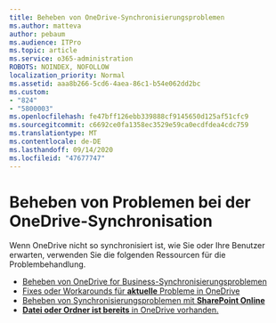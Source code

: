 ```yaml
---
title: Beheben von OneDrive-Synchronisierungsproblemen
ms.author: matteva
author: pebaum
ms.audience: ITPro
ms.topic: article
ms.service: o365-administration
ROBOTS: NOINDEX, NOFOLLOW
localization_priority: Normal
ms.assetid: aaa8b266-5cd6-4aea-86c1-b54e062dd2bc
ms.custom:
- "824"
- "5800003"
ms.openlocfilehash: fe47bff126ebb339888cf9145650d125af51cfc9
ms.sourcegitcommit: c6692ce0fa1358ec3529e59ca0ecdfdea4cdc759
ms.translationtype: MT
ms.contentlocale: de-DE
ms.lasthandoff: 09/14/2020
ms.locfileid: "47677747"
---
```

# <a name="fix-onedrive-sync-problems"></a>Beheben von Problemen bei der OneDrive-Synchronisation

Wenn OneDrive nicht so synchronisiert ist, wie Sie oder Ihre Benutzer erwarten, verwenden Sie die folgenden Ressourcen für die Problembehandlung.

- [Beheben von OneDrive for Business-Synchronisierungsproblemen](https://support.microsoft.com/office/207e983e-146d-404c-a994-672ef29e1f90)
- [Fixes oder Workarounds für **aktuelle** Probleme in OneDrive](https://support.office.com/article/36110213-f3f6-490d-8cb7-3833539def0b)
- [Beheben von Synchronisierungsproblemen mit **SharePoint Online**](https://support.office.com/article/207e983e-146d-404c-a994-672ef29e1f90)
- [**Datei oder Ordner ist bereits** in OneDrive vorhanden.](https://support.microsoft.com/office/7b8044ad-438d-41db-bbbf-4f66b8890408)
